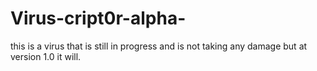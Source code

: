 # Virus-cript0r-alpha-
this is a virus that is still in progress and is not taking any damage but at version 1.0 it will.
